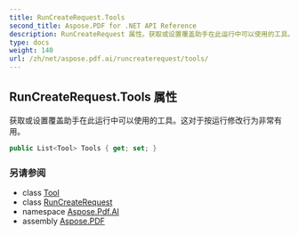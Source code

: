 ```yaml
---
title: RunCreateRequest.Tools
second_title: Aspose.PDF for .NET API Reference
description: RunCreateRequest 属性。获取或设置覆盖助手在此运行中可以使用的工具。这对于按运行修改行为非常有用。
type: docs
weight: 140
url: /zh/net/aspose.pdf.ai/runcreaterequest/tools/
---
```

## RunCreateRequest.Tools 属性

获取或设置覆盖助手在此运行中可以使用的工具。这对于按运行修改行为非常有用。

```csharp
public List<Tool> Tools { get; set; }
```

### 另请参阅

* class [Tool](../../tool/)
* class [RunCreateRequest](../)
* namespace [Aspose.Pdf.AI](../../../aspose.pdf.ai/)
* assembly [Aspose.PDF](../../../)